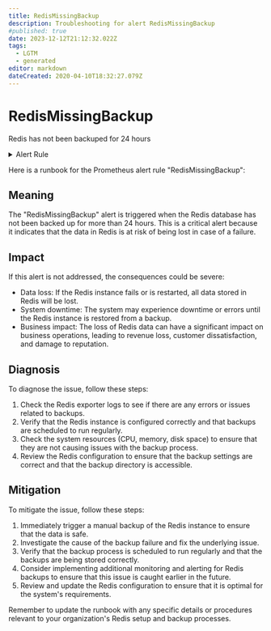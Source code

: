 ```yaml
---
title: RedisMissingBackup
description: Troubleshooting for alert RedisMissingBackup
#published: true
date: 2023-12-12T21:12:32.022Z
tags: 
  - LGTM
  - generated
editor: markdown
dateCreated: 2020-04-10T18:32:27.079Z
---
```


# RedisMissingBackup

Redis has not been backuped for 24 hours

<details>
  <summary>Alert Rule</summary>

{{% rule "redis/oliver006-redis-exporter.yml" "RedisMissingBackup" %}}

{{% comment %}}

```yaml
alert: RedisMissingBackup
expr: time() - redis_rdb_last_save_timestamp_seconds > 60 * 60 * 24
for: 0m
labels:
    severity: critical
annotations:
    summary: Redis missing backup (instance {{ $labels.instance }})
    description: |-
        Redis has not been backuped for 24 hours
          VALUE = {{ $value }}
          LABELS = {{ $labels }}
    runbook: https://github.com/srerun/prometheus-alerts/blob/main/content/runbooks/oliver006-redis-exporter/RedisMissingBackup.md

```

{{% /comment %}}

</details>


Here is a runbook for the Prometheus alert rule "RedisMissingBackup":

## Meaning

The "RedisMissingBackup" alert is triggered when the Redis database has not been backed up for more than 24 hours. This is a critical alert because it indicates that the data in Redis is at risk of being lost in case of a failure.

## Impact

If this alert is not addressed, the consequences could be severe:

* Data loss: If the Redis instance fails or is restarted, all data stored in Redis will be lost.
* System downtime: The system may experience downtime or errors until the Redis instance is restored from a backup.
* Business impact: The loss of Redis data can have a significant impact on business operations, leading to revenue loss, customer dissatisfaction, and damage to reputation.

## Diagnosis

To diagnose the issue, follow these steps:

1. Check the Redis exporter logs to see if there are any errors or issues related to backups.
2. Verify that the Redis instance is configured correctly and that backups are scheduled to run regularly.
3. Check the system resources (CPU, memory, disk space) to ensure that they are not causing issues with the backup process.
4. Review the Redis configuration to ensure that the backup settings are correct and that the backup directory is accessible.

## Mitigation

To mitigate the issue, follow these steps:

1. Immediately trigger a manual backup of the Redis instance to ensure that the data is safe.
2. Investigate the cause of the backup failure and fix the underlying issue.
3. Verify that the backup process is scheduled to run regularly and that the backups are being stored correctly.
4. Consider implementing additional monitoring and alerting for Redis backups to ensure that this issue is caught earlier in the future.
5. Review and update the Redis configuration to ensure that it is optimal for the system's requirements.

Remember to update the runbook with any specific details or procedures relevant to your organization's Redis setup and backup processes.